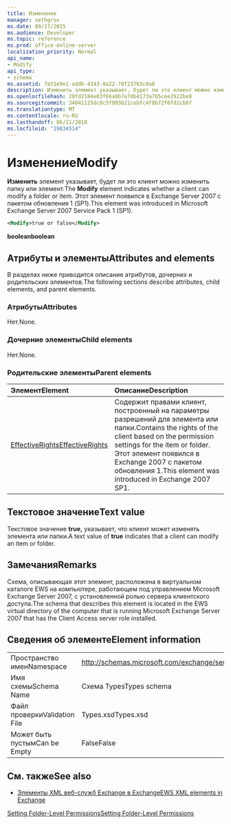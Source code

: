 ```yaml
---
title: Изменение
manager: sethgros
ms.date: 09/17/2015
ms.audience: Developer
ms.topic: reference
ms.prod: office-online-server
localization_priority: Normal
api_name:
- Modify
api_type:
- schema
ms.assetid: 7a51e9e1-addb-4343-8a22-78f23763c0a8
description: Изменить элемент указывает, будет ли это клиент можно изменить папку или элемент. Этот элемент появился в Exchange Server 2007 с пакетом обновления 1 (SP1).
ms.openlocfilehash: 29fd2184e83f66a9b7e7db4173a765cee2922be8
ms.sourcegitcommit: 34041125dc8c5f993b21cebfc4f8b72f0fd2cb6f
ms.translationtype: MT
ms.contentlocale: ru-RU
ms.lasthandoff: 06/11/2018
ms.locfileid: "19834514"
---
```

# <a name="modify"></a><span data-ttu-id="400ef-104">Изменение</span><span class="sxs-lookup"><span data-stu-id="400ef-104">Modify</span></span>

<span data-ttu-id="400ef-105">**Изменить** элемент указывает, будет ли это клиент можно изменить папку или элемент.</span><span class="sxs-lookup"><span data-stu-id="400ef-105">The **Modify** element indicates whether a client can modify a folder or item.</span></span> <span data-ttu-id="400ef-106">Этот элемент появился в Exchange Server 2007 с пакетом обновления 1 (SP1).</span><span class="sxs-lookup"><span data-stu-id="400ef-106">This element was introduced in Microsoft Exchange Server 2007 Service Pack 1 (SP1).</span></span> 
  
```xml
<Modify>true or false</Modify>
```

 <span data-ttu-id="400ef-107">**boolean**</span><span class="sxs-lookup"><span data-stu-id="400ef-107">**boolean**</span></span>
## <a name="attributes-and-elements"></a><span data-ttu-id="400ef-108">Атрибуты и элементы</span><span class="sxs-lookup"><span data-stu-id="400ef-108">Attributes and elements</span></span>

<span data-ttu-id="400ef-109">В разделах ниже приводится описание атрибутов, дочерних и родительских элементов.</span><span class="sxs-lookup"><span data-stu-id="400ef-109">The following sections describe attributes, child elements, and parent elements.</span></span>
  
### <a name="attributes"></a><span data-ttu-id="400ef-110">Атрибуты</span><span class="sxs-lookup"><span data-stu-id="400ef-110">Attributes</span></span>

<span data-ttu-id="400ef-111">Нет.</span><span class="sxs-lookup"><span data-stu-id="400ef-111">None.</span></span>
  
### <a name="child-elements"></a><span data-ttu-id="400ef-112">Дочерние элементы</span><span class="sxs-lookup"><span data-stu-id="400ef-112">Child elements</span></span>

<span data-ttu-id="400ef-113">Нет.</span><span class="sxs-lookup"><span data-stu-id="400ef-113">None.</span></span>
  
### <a name="parent-elements"></a><span data-ttu-id="400ef-114">Родительские элементы</span><span class="sxs-lookup"><span data-stu-id="400ef-114">Parent elements</span></span>

|<span data-ttu-id="400ef-115">**Элемент**</span><span class="sxs-lookup"><span data-stu-id="400ef-115">**Element**</span></span>|<span data-ttu-id="400ef-116">**Описание**</span><span class="sxs-lookup"><span data-stu-id="400ef-116">**Description**</span></span>|
|:-----|:-----|
|[<span data-ttu-id="400ef-117">EffectiveRights</span><span class="sxs-lookup"><span data-stu-id="400ef-117">EffectiveRights</span></span>](effectiverights.md) <br/> |<span data-ttu-id="400ef-118">Содержит правами клиент, построенный на параметры разрешений для элемента или папки.</span><span class="sxs-lookup"><span data-stu-id="400ef-118">Contains the rights of the client based on the permission settings for the item or folder.</span></span> <span data-ttu-id="400ef-119">Этот элемент появился в Exchange 2007 с пакетом обновления 1.</span><span class="sxs-lookup"><span data-stu-id="400ef-119">This element was introduced in Exchange 2007 SP1.</span></span>  <br/> |
   
## <a name="text-value"></a><span data-ttu-id="400ef-120">Текстовое значение</span><span class="sxs-lookup"><span data-stu-id="400ef-120">Text value</span></span>

<span data-ttu-id="400ef-121">Текстовое значение **true,** указывает, что клиент может изменять элемента или папки.</span><span class="sxs-lookup"><span data-stu-id="400ef-121">A text value of **true** indicates that a client can modify an item or folder.</span></span> 
  
## <a name="remarks"></a><span data-ttu-id="400ef-122">Замечания</span><span class="sxs-lookup"><span data-stu-id="400ef-122">Remarks</span></span>

<span data-ttu-id="400ef-123">Схема, описывающая этот элемент, расположена в виртуальном каталоге EWS на компьютере, работающем под управлением Microsoft Exchange Server 2007, с установленной ролью сервера клиентского доступа.</span><span class="sxs-lookup"><span data-stu-id="400ef-123">The schema that describes this element is located in the EWS virtual directory of the computer that is running Microsoft Exchange Server 2007 that has the Client Access server role installed.</span></span>
  
## <a name="element-information"></a><span data-ttu-id="400ef-124">Сведения об элементе</span><span class="sxs-lookup"><span data-stu-id="400ef-124">Element information</span></span>

|||
|:-----|:-----|
|<span data-ttu-id="400ef-125">Пространство имен</span><span class="sxs-lookup"><span data-stu-id="400ef-125">Namespace</span></span>  <br/> |http://schemas.microsoft.com/exchange/services/2006/types  <br/> |
|<span data-ttu-id="400ef-126">Имя схемы</span><span class="sxs-lookup"><span data-stu-id="400ef-126">Schema Name</span></span>  <br/> |<span data-ttu-id="400ef-127">Схема Types</span><span class="sxs-lookup"><span data-stu-id="400ef-127">Types schema</span></span>  <br/> |
|<span data-ttu-id="400ef-128">Файл проверки</span><span class="sxs-lookup"><span data-stu-id="400ef-128">Validation File</span></span>  <br/> |<span data-ttu-id="400ef-129">Types.xsd</span><span class="sxs-lookup"><span data-stu-id="400ef-129">Types.xsd</span></span>  <br/> |
|<span data-ttu-id="400ef-130">Может быть пустым</span><span class="sxs-lookup"><span data-stu-id="400ef-130">Can be Empty</span></span>  <br/> |<span data-ttu-id="400ef-131">False</span><span class="sxs-lookup"><span data-stu-id="400ef-131">False</span></span>  <br/> |
   
## <a name="see-also"></a><span data-ttu-id="400ef-132">См. также</span><span class="sxs-lookup"><span data-stu-id="400ef-132">See also</span></span>



- [<span data-ttu-id="400ef-133">Элементы XML веб-служб Exchange в Exchange</span><span class="sxs-lookup"><span data-stu-id="400ef-133">EWS XML elements in Exchange</span></span>](ews-xml-elements-in-exchange.md)


[<span data-ttu-id="400ef-134">Setting Folder-Level Permissions</span><span class="sxs-lookup"><span data-stu-id="400ef-134">Setting Folder-Level Permissions</span></span>](http://msdn.microsoft.com/library/c7530e86-5112-401c-b10a-9c054ae59f07%28Office.15%29.aspx)

